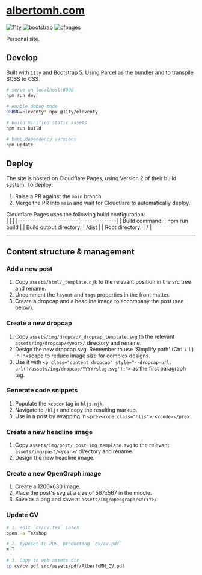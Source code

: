 # <a href="https://www.albertomh.com" target="_blank">albertomh.com</a>

[![11ty](https://img.shields.io/badge/static-ffffff?logo=eleventy&logoColor=222222)](https://github.com/11ty/eleventy/)
[![bootstrap](https://img.shields.io/badge/5-7952B3?logo=bootstrap&logoColor=white)](https://github.com/twbs/bootstrap)
[![cfpages](https://img.shields.io/badge/pages-ffffff?logo=cloudflare&logoColor=#F38020)](https://pages.cloudflare.com/)

Personal site.

## Develop

Built with `11ty` and Bootstrap 5. Using Parcel as the bundler and to transpile SCSS to CSS.  

```sh
# serve on localhost:8000
npm run dev

# enable debug mode
DEBUG=Eleventy* npx @11ty/eleventy

# build minified static assets
npm run build

# bump dependency versions
npm update
```

## Deploy

The site is hosted on Cloudflare Pages, using Version 2 of their build system. To deploy:  

1. Raise a PR against the `main` branch.
1. Merge the PR into `main` and wait for Cloudflare to automatically deploy. 


Cloudflare Pages uses the following build configuration:  
|                         |               |
|-------------------------|---------------|
| Build command:          | npm run build |
| Build output directory: | /dist         |
| Root directory:         | /             |

---

## Content structure & management

### Add a new post
1. Copy `assets/html/_template.njk` to the relevant position in the src tree and rename.
1. Uncomment the `layout` and `tags` properties in the front matter.
1. Create a dropcap and a headline image to accompany the post (see below).

### Create a new dropcap
1. Copy `assets/img/dropcap/_dropcap_template.svg` to the relevant 
`assets/img/dropcap/<year>/` directory and rename.
1. Design the new dropcap svg. Remember to use 'Simplify path' (Ctrl + L) in Inkscape to reduce image size for complex designs.
1. Use it with `<p class="content dropcap" style="--dropcap-url: url('/assets/img/dropcap/YYYY/slug.svg');">` as the first paragraph tag. 

### Generate code snippets
1. Populate the `<code>` tag in `hljs.njk`.
1. Navigate to `/hljs` and copy the resulting markup.
1. Use in a post by wrapping in `<pre><code class="hljs"> </code></pre>`.

### Create a new headline image
1. Copy `assets/img/post/_post_img_template.svg` to the relevant 
`assets/img/post/<year>/` directory and rename.
1. Design the new headline image.

### Create a new OpenGraph image
1. Create a 1200x630 image.
1. Place the post's svg at a size of 567x567 in the middle.
1. Save as a png and save at `assets/img/opengraph/<YYYY>/`.

### Update CV
```sh
# 1. edit `cv/cv.tex` LaTeX
open -a TeXshop

# 2. typeset to PDF, producting `cv/cv.pdf`
⌘ T

# 3. Copy to web assets dir
cp cv/cv.pdf src/assets/pdf/AlbertoMH_CV.pdf
```
